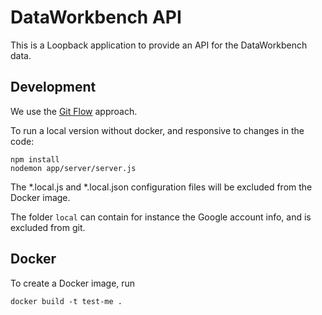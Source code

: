 DataWorkbench API
=================

This is a Loopback application to provide an API for the DataWorkbench data.

Development
-----------

We use the [Git Flow](https://github.com/nvie/gitflow) approach.

To run a local version without docker, and responsive to changes in the code:

```
npm install
nodemon app/server/server.js
```

The *.local.js and *.local.json configuration files will be excluded from the Docker image.

The folder `local` can contain for instance the Google account info, and is excluded from git.

Docker
------

To create a Docker image, run

```
docker build -t test-me .
```
